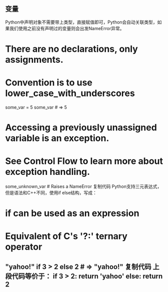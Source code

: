 变量
------------
Python中声明对象不需要带上类型，直接赋值即可，Python会自动关联类型，如果我们使用之前没有声明过的变量则会出发NameError异常。
# There are no declarations, only assignments.
# Convention is to use lower_case_with_underscores
some_var = 5
some_var  # => 5

# Accessing a previously unassigned variable is an exception.
# See Control Flow to learn more about exception handling.
some_unknown_var  # Raises a NameError
复制代码
Python支持三元表达式，但是语法和C++不同，使用if else结构，写成：
# if can be used as an expression
# Equivalent of C's '?:' ternary operator
"yahoo!" if 3 > 2 else 2  # => "yahoo!"
复制代码
上段代码等价于：
if 3 > 2:
    return 'yahoo'
else:
    return 2
------------